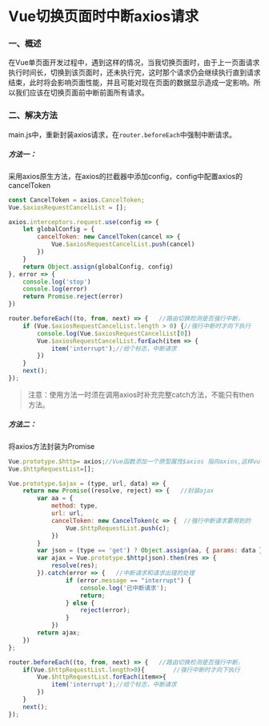 # Vue切换页面时中断axios请求

### 一、概述

​	在Vue单页面开发过程中，遇到这样的情况，当我切换页面时，由于上一页面请求执行时间长，切换到该页面时，还未执行完，这时那个请求仍会继续执行直到请求结束，此时将会影响页面性能，并且可能对现在页面的数据显示造成一定影响。所以我们应该在切换页面前中断前面所有请求。

### 二、解决方法

main.js中，重新封装axios请求，在`router.beforeEach`中强制中断请求。

##### 方法一：

采用axios原生方法，在axios的拦截器中添加config，config中配置axios的cancelToken

~~~javascript
const CancelToken = axios.CancelToken;
Vue.$axiosRequestCancelList = [];

axios.interceptors.request.use(config => {
    let globalConfig = {
        cancelToken: new CancelToken(cancel => {
            Vue.$axiosRequestCancelList.push(cancel)
        })
    }
    return Object.assign(globalConfig, config)
}, error => {
    console.log('stop')
    console.log(error)
    return Promise.reject(error)
})

router.beforeEach((to, from, next) => {   //路由切换检测是否强行中断，
    if (Vue.$axiosRequestCancelList.length > 0) {//强行中断时才向下执行
        console.log(Vue.$axiosRequestCancelList[0])
        Vue.$axiosRequestCancelList.forEach(item => {
            item('interrupt');//给个标志，中断请求
        })
    }
    next();
});
~~~

>注意：使用方法一时须在调用axios时补充完整catch方法，不能只有then方法。

##### 方法二：

将axios方法封装为Promise

~~~javascript
Vue.prototype.$http= axios;//Vue函数添加一个原型属性$axios 指向axios,这样vue实例或组件中不用再去重复引用Axios 直接用this.$axios就能执行axios 方法const CancelToken = axios.CancelToken;
Vue.$httpRequestList=[];

Vue.prototype.$ajax = (type, url, data) => {
    return new Promise((resolve, reject) => {   //封装ajax
        var aa = {
            method: type,
            url: url,
            cancelToken: new CancelToken(c => {  //强行中断请求要用到的
                Vue.$httpRequestList.push(c);
            })
        }
        var json = (type == 'get') ? Object.assign(aa, { params: data }) : Object.assign(aa, { data: data });
        var ajax = Vue.prototype.$http(json).then(res => {
            resolve(res);
        }).catch(error => {   //中断请求和请求出错的处理
                if (error.message == "interrupt") {
                    console.log('已中断请求');
                    return;
                } else {
                    reject(error);
                }
            })
        return ajax;
    })
};

router.beforeEach((to, from, next) => {   //路由切换检测是否强行中断，
    if(Vue.$httpRequestList.length>0){        //强行中断时才向下执行
        Vue.$httpRequestList.forEach(item=>{
            item('interrupt');//给个标志，中断请求
        })  
    }
    next();    
});
~~~



